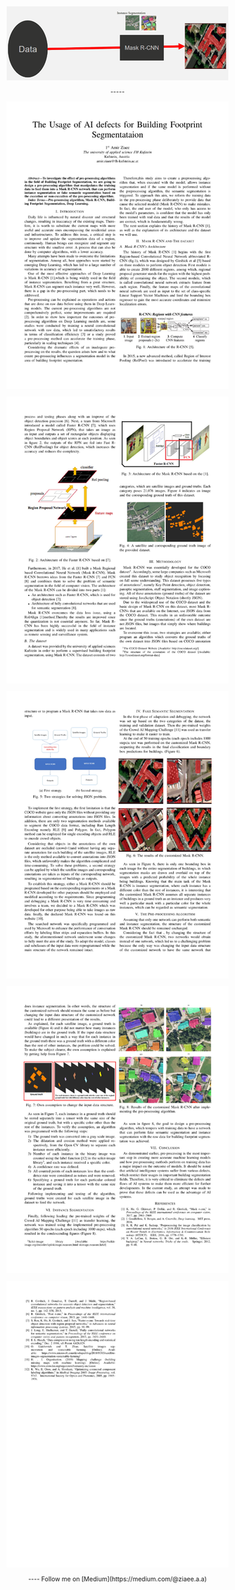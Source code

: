 <p align="center">
<img src="./img/1.gif" alt="paper" />
<p align="center">
-----
<p align="center">
<img src="./img/fig1.jpg" alt="paper" />
<p align="center">
<p align="center">
<img src="./img/fig2.jpg" alt="paper" />
<p align="center">
<p align="center">
<img src="./img/fig3.jpg" alt="paper" />
<p align="center">
<p align="center">
<img src="./img/fig4.jpg" alt="paper" />
<p align="center">
<p align="center">
<img src="./img/fig5.jpg" alt="paper" />
<p align="center">
----
Follow me on [Medium](https://medium.com/@ziaee.a.a)
